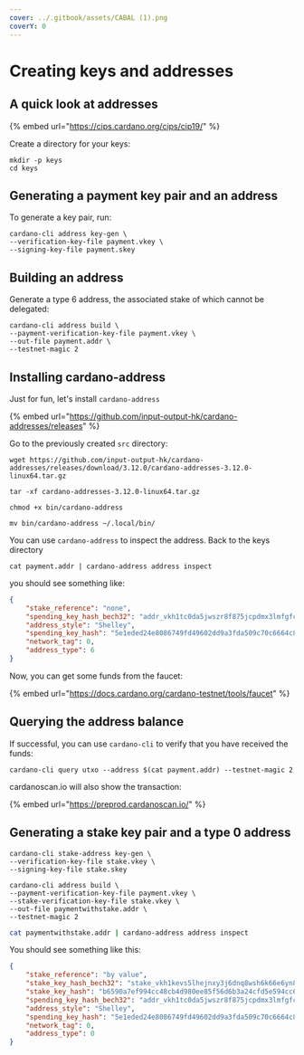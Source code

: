 ```yaml
---
cover: ../.gitbook/assets/CABAL (1).png
coverY: 0
---
```


# Creating keys and addresses

## A quick look at addresses

{% embed url="https://cips.cardano.org/cips/cip19/" %}

Create a directory for your keys:

```
mkdir -p keys
cd keys
```

## Generating a payment key pair and an address

To generate a key pair, run:

```
cardano-cli address key-gen \
--verification-key-file payment.vkey \
--signing-key-file payment.skey
```

## Building an address

Generate a type 6 address, the associated stake of which cannot be delegated:

```
cardano-cli address build \
--payment-verification-key-file payment.vkey \
--out-file payment.addr \
--testnet-magic 2
```

## Installing cardano-address

Just for fun, let's install `cardano-address`&#x20;

{% embed url="https://github.com/input-output-hk/cardano-addresses/releases" %}

Go to the previously created `src` directory:

```
wget https://github.com/input-output-hk/cardano-addresses/releases/download/3.12.0/cardano-addresses-3.12.0-linux64.tar.gz
```

```
tar -xf cardano-addresses-3.12.0-linux64.tar.gz
```

```
chmod +x bin/cardano-address
```

```
mv bin/cardano-address ~/.local/bin/
```

You can use `cardano-address` to inspect the address. Back to the keys directory&#x20;

```
cat payment.addr | cardano-address address inspect
```

you should see something like:

```json
{
    "stake_reference": "none",
    "spending_key_hash_bech32": "addr_vkh1tc0da5jwszr8f875jcpdmx3lmfgfcuxxvexggufyvmnhg3r5p2x",
    "address_style": "Shelley",
    "spending_key_hash": "5e1eded24e8086749fd49602dd9a3fda509c70c6664c84712466e774",
    "network_tag": 0,
    "address_type": 6
}
```

Now, you can get some funds from the faucet:

{% embed url="https://docs.cardano.org/cardano-testnet/tools/faucet" %}

## Querying the address balance

If successful, you can use `cardano-cli` to verify that you have received the funds:

```
cardano-cli query utxo --address $(cat payment.addr) --testnet-magic 2
```

cardanoscan.io will also show the transaction:

{% embed url="https://preprod.cardanoscan.io/" %}

## Generating a stake key pair and a type 0 address

```
cardano-cli stake-address key-gen \
--verification-key-file stake.vkey \
--signing-key-file stake.skey
```

```
cardano-cli address build \
--payment-verification-key-file payment.vkey \
--stake-verification-key-file stake.vkey \
--out-file paymentwithstake.addr \
--testnet-magic 2
```

```bash
cat paymentwithstake.addr | cardano-address address inspect
```

You should see something like this:

```json
{
    "stake_reference": "by value",
    "stake_key_hash_bech32": "stake_vkh1kevs5lhejnxy3j6dnq8wsh6k66e6yn8atev5e3jy7asajygx8zx",
    "stake_key_hash": "b6590a7ef994cc48cb4d980ee85f56d6b3a24cfd5e594cc644f761d9",
    "spending_key_hash_bech32": "addr_vkh1tc0da5jwszr8f875jcpdmx3lmfgfcuxxvexggufyvmnhg3r5p2x",
    "address_style": "Shelley",
    "spending_key_hash": "5e1eded24e8086749fd49602dd9a3fda509c70c6664c84712466e774",
    "network_tag": 0,
    "address_type": 0
}
```
